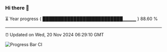 ### Hi there 👋

⏳ Year progress { ██████████████████████████▁▁▁▁ } 88.60 %

---

⏰ Updated on Wed, 20 Nov 2024 06:29:10 GMT

![Progress Bar CI](https://github.com/liununu/liununu/workflows/Progress%20Bar%20CI/badge.svg)
